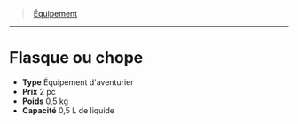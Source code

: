 ﻿---
!Equipment
Type: Équipement d'aventurier
Price: 2 pc
Weight: 0,5 kg
Capacity: 0,5 L de liquide
Id: equipment_hd.md#flasque-ou-chope
ParentLink: equipment_hd.md#Équipement
Name: Flasque ou chope
ParentName: Équipement
NameLevel: 1
Attributes: {}
---
> [Équipement](hd_equipment.md)

---

# Flasque ou chope

- **Type** Équipement d'aventurier
- **Prix** 2 pc
- **Poids** 0,5 kg
- **Capacité** 0,5 L de liquide

